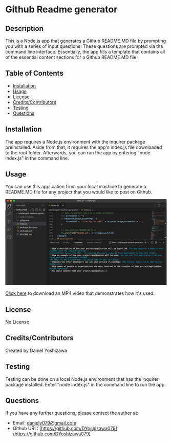 # Github Readme generator

## Description
This is a Node.js app that generates a Github README.MD file by prompting you with a series of input questions. These questions are prompted via the command line interface. Essentially, the app fills a template that contains all of the essential content sections for a Github README.MD file.


## Table of Contents
* [Installation](#installation)
* [Usage](#usage)
* [License](#license)
* [Credits/Contributors](#credits)
* [Testing](#testing)
* [Questions](#questions)
## Installation
The app requires a Node.js environment with the inquirer package preinstalled. Aside from that, it requires the app's index.js file downloaded to the root folder. Afterwards, you can run the app by entering "node index.js" in the command line.
## Usage
You can use this application from your local machine to generate a README.MD file for any project that you would like to post on Github. 

![](/usage_sample.png)

[Click here](https://drive.google.com/file/d/1_88eExK9H5EbZOi2iyZsoW60ZlH7pVx4/view?usp=sharing) to download an MP4 video that demonstrates how it's used.
## License
No License
## Credits/Contributors
Created by Daniel Yoshizawa
## Testing
Testing can be done on a local Node.js environment that has the inquirer package installed. Enter "node index.js" in the command line to run the app.
## Questions
If you have any further questions, please contact the author at:
- Email: [daniely079@gmail.com](mailto:daniely079@gmail.com)
- Github URL: [https://github.com/DYoshizawa079](https://github.com/DYoshizawa079)
